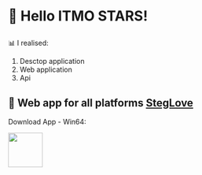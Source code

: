 # <p><strong> &#128205; Hello ITMO STARS!</strong> 

&#128202; I realised:
1. Desctop application
2. Web application
3. Api

## &#128242; Web app for all platforms <a href="https://www.rjomba.com">StegLove</a> 

Download App - Win64:

<p><a href="https://github.com/Cpp-Gleb/StegLove/releases/tag/1.0">
<img src="https://github.com/user-attachments/assets/5e7d8224-01cc-43ef-92d0-ca0877382554" href="https://rjomba.com" width="70" height="70" />
</a></p>
